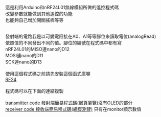 
<br>這是利用Arduino和nRF24L01無線模組所做的遙控程式碼
<br>改變參數就能做到其他遙控的功能
<br>也能夠自己增加開關搖桿等等

<br>發射端的電路我是以可變電阻接在A0、A1等等腳位來讀取電位(analogRead)
<br>依照值的不同發出不同的值。腳位的編號在程式碼中都有寫
<br>nRF24L01的MISO連nano的D12
<br>MOSI連nano的D11
<br>SCK連nano的D13
<br>
<br>
使用這個程式碼之前請先安裝這個函式庫喔 
<br>
<a href="https://github.com/nRF24/RF24 " target = "_blank">RF24</a>
<br><br>
程式碼可以在下面的連結複製
<br>
<br>
<a href="transmitter code.html" target ="_blank">transmitter code 發射端簡易程式碼(網頁瀏覽)</a>沒有OLED的部分
<br>
<a href="receiver code.html" target ="_blank">receiver code 接收端簡易程式碼(網頁瀏覽)</a> 只有在monitor顯示數值